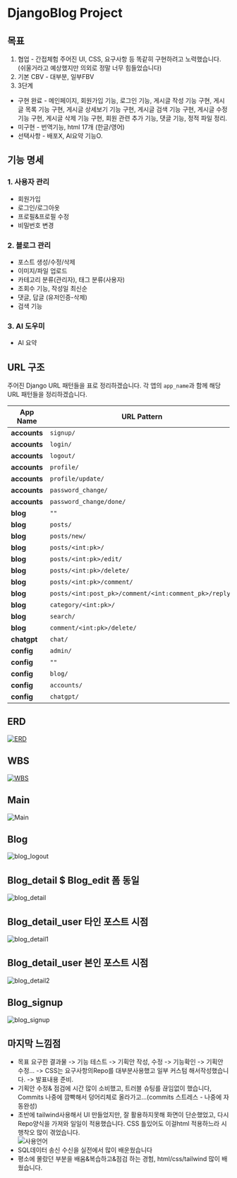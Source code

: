 # DjangoBlog Project


## 목표
  1. 협업 - 간접체험 주어진 UI, CSS, 요구사항 등 똑같히 구현하려고 노력했습니다. (쉬울거라고 예상했지만 의외로 정말 너무 힘들었습니다)
  2. 기본 CBV - 대부분, 일부FBV
  3. 3단계
  * 구현 완료 - 메인페이지, 회원가입 기능, 로그인 기능, 게시글 작성 기능 구현, 게시글 목록 기능 구현, 게시글 상세보기 기능 구현, 게시글 검색 기능 구현, 게시글 수정 기능 구현, 게시글 삭제 기능 구현, 회원 관련 추가 기능, 댓글 기능, 정적 파일 정리.
  * 미구현 - 번역기능, html 17개 (한글/영어)
  * 선택사항 - 배포X, AI요약 기능O.

## 기능 명세
### 1. 사용자 관리
  * 회원가입
  * 로그인/로그아옷
  * 프로필&프로필 수정
  * 비밀번호 변경

### 2. 블로그 관리
  * 포스트 생성/수정/삭제
  * 이미지/파일 업로드
  * 카테고리 분류(관리자), 태그 분류(사용자)
  * 조회수 기능, 작성일 최신순
  * 댓글, 답글 (유저인증-삭제)
  * 검색 기능

### 3. AI 도우미
  * AI 요약

## URL 구조
주어진 Django URL 패턴들을 표로 정리하겠습니다. 각 앱의 `app_name`과 함께 해당 URL 패턴들을 정리하겠습니다.

| **App Name** | **URL Pattern** | **View** | **Name** |
|--------------|-----------------|----------|----------|
| **accounts** | `signup/` | `UserSignupView.as_view()` | `user_signup` |
| **accounts** | `login/` | `CustomLoginView.as_view()` | `user_login` |
| **accounts** | `logout/` | `views.logout` | `logout` |
| **accounts** | `profile/` | `views.ProfileView.as_view()` | `profile` |
| **accounts** | `profile/update/` | `views.ProfileUpdateView.as_view()` | `profile_update` |
| **accounts** | `password_change/` | `CustomPasswordChangeView.as_view()` | `password_change` |
| **accounts** | `password_change/done/` | `PasswordChangeDoneView.as_view(template_name="accounts/password_change_done.html")` | `password_change_done` |
| **blog** | `""` | `MainPageView.as_view()` | `main` |
| **blog** | `posts/` | `views.PostListView.as_view()` | `post_list` |
| **blog** | `posts/new/` | `views.PostCreateView.as_view()` | `post_new` |
| **blog** | `posts/<int:pk>/` | `views.PostDetailView.as_view()` | `post_detail` |
| **blog** | `posts/<int:pk>/edit/` | `views.PostUpdateView.as_view()` | `post_edit` |
| **blog** | `posts/<int:pk>/delete/` | `views.PostDeleteView.as_view()` | `post_delete` |
| **blog** | `posts/<int:pk>/comment/` | `views.add_comment` | `add_comment` |
| **blog** | `posts/<int:post_pk>/comment/<int:comment_pk>/reply/` | `views.add_reply` | `add_reply` |
| **blog** | `category/<int:pk>/` | `views.CategoryDetailView.as_view()` | `category_detail` |
| **blog** | `search/` | `views.PostSearchView.as_view()` | `post_search` |
| **blog** | `comment/<int:pk>/delete/` | `views.blog_comment_delete` | `delete_comment` |
| **chatgpt** | `chat/` | `views.ChatView.as_view()` | `chatgpt` |
| **config** | `admin/` | `admin.site.urls` | N/A |
| **config** | `""` | `MainPageView.as_view()` | `main` |
| **config** | `blog/` | `include("blog.urls")` | `블로그 uurl` |
| **config** | `accounts/` | `include("accounts.urls")` | `계정 url` |
| **config** | `chatgpt/` | `include("chatgpt.urls")` | `AI url` |

## ERD
[![ERD](https://github.com/nathanLYJ/NathanLYJ/blob/main/attackment/DjangoBlog_ERD.PNG)](https://dbdiagram.io/d/66cd67353f611e76e993d6c2)

## WBS
[![WBS](https://github.com/nathanLYJ/NathanLYJ/blob/main/attackment/DjangoBlog_WBS.PNG)](https://github.com/users/nathanLYJ/projects/3/views/2)

## Main
![Main](https://github.com/nathanLYJ/NathanLYJ/blob/main/attackment/main%ED%99%94%EB%A9%B4.PNG)

## Blog
![blog_logout](https://github.com/nathanLYJ/NathanLYJ/blob/main/attackment/%EB%A1%9C%EA%B7%B8%EC%9D%B8%ED%9B%84%20blog%20%ED%99%94%EB%A9%B4.PNG)

## Blog_detail $ Blog_edit 폼 동일
![blog_detail](https://github.com/nathanLYJ/NathanLYJ/blob/main/attackment/%ED%8F%AC%EC%8A%A4%ED%8A%B8%20%ED%99%94%EB%A9%B4.PNG)

## Blog_detail_user 타인 포스트 시점
![blog_detail1](https://github.com/nathanLYJ/NathanLYJ/blob/main/attackment/%EB%B8%94%EB%A1%9C%EA%B7%B8%20%EC%83%81%EC%84%B8%2C%20%EB%8C%93%EA%B8%80%2C%20%EB%8B%B5%EA%B8%80.PNG)

## Blog_detail_user 본인 포스트 시점
![blog_detail2](https://github.com/nathanLYJ/NathanLYJ/blob/main/attackment/post_detail_user2.PNG)

## Blog_signup
![blog_signup](https://github.com/nathanLYJ/NathanLYJ/blob/main/attackment/%ED%9A%8C%EC%9B%90%20%EA%B0%80%EC%9E%85.PNG)

## 마지막 느낌점
   * 목표 요구한 결과물 -> 기능 테스트 -> 기획안 작성, 수정 -> 기능확인 -> 기획안 수정... -> CSS는 요구사항의Repo를 대부분사용했고 일부 커스텀 해서작성했습니다. -> 발표내용 준비.
   * 기획안 수정& 점검에 시간 많이 소비했고, 트러블 슈팅를 끊임없이 했습니다, Commits 나중에 깜빡해서 덩어리체로 올라가고...(commits 스트레스 - 나중에 자동완성)
   * 초반에 tailwind사용해서 UI 만들었지만, 잘 활용하지못해 화면이 단순했었고, 다시 Repo양식을 가져와 일일이 적용했습니다.  CSS 틀있어도 이걸html 적용하느라 시행착오 많이 겪었습니다.  
![사용언어](https://github.com/nathanLYJ/NathanLYJ/blob/main/attackment/%EC%82%AC%EC%9A%A9%20%EC%96%B8%EC%96%B4.PNG)
   * SQL데이터 송신 수신을 실전에서 많이 배운웠습니다
   * 평소에 몰랐던 부분을 배움&복습하고&점검 하는 경험, html/css/tailwind 많이 배웠습니다.



